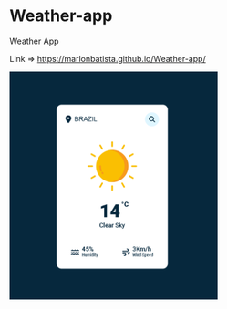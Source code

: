 # Weather-app
Weather App

Link => https://marlonbatista.github.io/Weather-app/ 

<img height="400em" src="images/application.png">